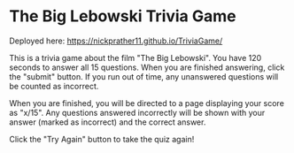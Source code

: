 # The Big Lebowski Trivia Game

Deployed here:
https://nickprather11.github.io/TriviaGame/

This is a trivia game about the film "The Big Lebowski". You have 120 seconds to answer all 15 questions.
When you are finished answering, click the "submit" button.
If you run out of time, any unanswered questions will be counted as incorrect.

When you are finished, you will be directed to a page displaying your score as "x/15".
Any questions answered incorrectly will be shown with your answer (marked as incorrect) and the correct answer.

Click the "Try Again" button to take the quiz again!
